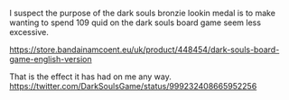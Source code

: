 I suspect the purpose of the dark souls bronzie lookin medal is to make wanting to spend 109 quid on the dark souls board game seem less excessive.

https://store.bandainamcoent.eu/uk/product/448454/dark-souls-board-game-english-version

That is the effect it has had on me any way. https://twitter.com/DarkSoulsGame/status/999232408665952256